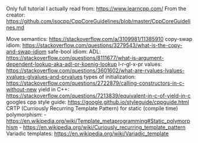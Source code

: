 Only full tutorial I actually read from: https://www.learncpp.com/
From the creator: https://github.com/isocpp/CppCoreGuidelines/blob/master/CppCoreGuidelines.md

Move semantics: https://stackoverflow.com/a/3109981/11385910
copy-swap idiom: https://stackoverflow.com/questions/3279543/what-is-the-copy-and-swap-idiom
safe-bool idiom:
ADL: https://stackoverflow.com/questions/8111677/what-is-argument-dependent-lookup-aka-adl-or-koenig-lookup
l-r-gl-x-pr values: https://stackoverflow.com/questions/3601602/what-are-rvalues-lvalues-xvalues-glvalues-and-prvalues
types of initialization: https://stackoverflow.com/questions/2722879/calling-constructors-in-c-without-new
yield in C++: https://stackoverflow.com/questions/7213839/equivalent-in-c-of-yield-in-c
googles cpp style guide: https://google.github.io/styleguide/cppguide.html
CRTP (Curriously Recurring Template Pattern) for static (compile time) polymorphism: 
    - https://en.wikipedia.org/wiki/Template_metaprogramming#Static_polymorphism 
    - https://en.wikipedia.org/wiki/Curiously_recurring_template_pattern
Variadic templates: https://en.wikipedia.org/wiki/Variadic_template

